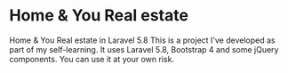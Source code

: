 # Home & You Real estate

Home & You Real estate in Laravel 5.8
This is a project I've developed as part of my self-learning. It uses Laravel 5.8, Bootstrap 4 and some jQuery components. You can use it at your own risk.
